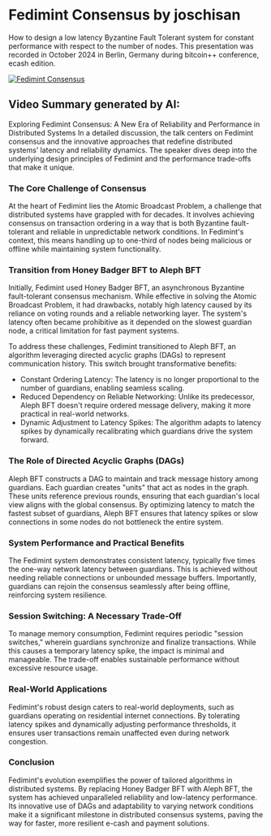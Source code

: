 # Fedimint Consensus by joschisan
How to design a low latency Byzantine Fault Tolerant system for constant performance with respect to the number of nodes.
This presentation was recorded in October 2024 in Berlin, Germany during bitcoin++ conference, ecash edition.

[![Fedimint Consensus](https://img.youtube.com/vi/DqXsaGz-28E/0.jpg)](https://www.youtube.com/watch?v=DqXsaGz-28E)
## Video Summary generated by AI:
Exploring Fedimint Consensus: A New Era of Reliability and Performance in Distributed Systems
In a detailed discussion, the talk centers on Fedimint consensus and the innovative approaches that redefine distributed systems’ latency and reliability dynamics. The speaker dives deep into the underlying design principles of Fedimint and the performance trade-offs that make it unique.

### The Core Challenge of Consensus
At the heart of Fedimint lies the Atomic Broadcast Problem, a challenge that distributed systems have grappled with for decades. It involves achieving consensus on transaction ordering in a way that is both Byzantine fault-tolerant and reliable in unpredictable network conditions. In Fedimint's context, this means handling up to one-third of nodes being malicious or offline while maintaining system functionality.

### Transition from Honey Badger BFT to Aleph BFT
Initially, Fedimint used Honey Badger BFT, an asynchronous Byzantine fault-tolerant consensus mechanism. While effective in solving the Atomic Broadcast Problem, it had drawbacks, notably high latency caused by its reliance on voting rounds and a reliable networking layer. The system's latency often became prohibitive as it depended on the slowest guardian node, a critical limitation for fast payment systems.

To address these challenges, Fedimint transitioned to Aleph BFT, an algorithm leveraging directed acyclic graphs (DAGs) to represent communication history. This switch brought transformative benefits:

- Constant Ordering Latency: The latency is no longer proportional to the number of guardians, enabling seamless scaling.
- Reduced Dependency on Reliable Networking: Unlike its predecessor, Aleph BFT doesn't require ordered message delivery, making it more practical in real-world networks.
- Dynamic Adjustment to Latency Spikes: The algorithm adapts to latency spikes by dynamically recalibrating which guardians drive the system forward.
### The Role of Directed Acyclic Graphs (DAGs)
Aleph BFT constructs a DAG to maintain and track message history among guardians. Each guardian creates "units" that act as nodes in the graph. These units reference previous rounds, ensuring that each guardian's local view aligns with the global consensus. By optimizing latency to match the fastest subset of guardians, Aleph BFT ensures that latency spikes or slow connections in some nodes do not bottleneck the entire system.

### System Performance and Practical Benefits
The Fedimint system demonstrates consistent latency, typically five times the one-way network latency between guardians. This is achieved without needing reliable connections or unbounded message buffers. Importantly, guardians can rejoin the consensus seamlessly after being offline, reinforcing system resilience.

### Session Switching: A Necessary Trade-Off
To manage memory consumption, Fedimint requires periodic "session switches," wherein guardians synchronize and finalize transactions. While this causes a temporary latency spike, the impact is minimal and manageable. The trade-off enables sustainable performance without excessive resource usage.

### Real-World Applications
Fedimint's robust design caters to real-world deployments, such as guardians operating on residential internet connections. By tolerating latency spikes and dynamically adjusting performance thresholds, it ensures user transactions remain unaffected even during network congestion.

### Conclusion
Fedimint's evolution exemplifies the power of tailored algorithms in distributed systems. By replacing Honey Badger BFT with Aleph BFT, the system has achieved unparalleled reliability and low-latency performance. Its innovative use of DAGs and adaptability to varying network conditions make it a significant milestone in distributed consensus systems, paving the way for faster, more resilient e-cash and payment solutions.
